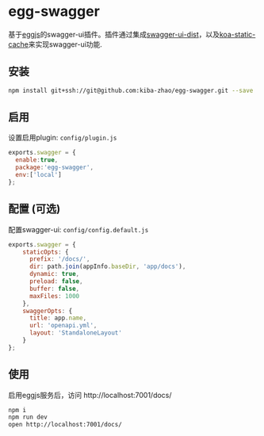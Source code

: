 # egg-swagger #
基于[eggjs](https://eggjs.org/zh-cn/index.html)的swagger-ui插件。插件通过集成[swagger-ui-dist](https://github.com/swagger-api/swagger-ui#readme)，以及[koa-static-cache](https://github.com/koajs/static-cache#readme)来实现swagger-ui功能.

## 安装 ##
```bash
npm install git+ssh://git@github.com:kiba-zhao/egg-swagger.git --save
```

## 启用 ##
设置启用plugin: `config/plugin.js`
```javascript
exports.swagger = {
  enable:true,
  package:'egg-swagger',
  env:['local']
};
```

## 配置 (可选) ##
配置swagger-ui: `config/config.default.js`
```javascript
exports.swagger = {
    staticOpts: {
      prefix: '/docs/',
      dir: path.join(appInfo.baseDir, 'app/docs'),
      dynamic: true,
      preload: false,
      buffer: false,
      maxFiles: 1000
    },
    swaggerOpts: {
      title: app.name,
      url: 'openapi.yml',
      layout: 'StandaloneLayout'
    }
};
```

## 使用 ##
启用eggjs服务后，访问 http://localhost:7001/docs/
```bash
npm i
npm run dev
open http://localhost:7001/docs/
```


